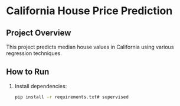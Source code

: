 # California House Price Prediction

## Project Overview
This project predicts median house values in California using various regression techniques.

## How to Run
1. Install dependencies:
   ```bash
   pip install -r requirements.txt#   s u p e r v i s e d  
 